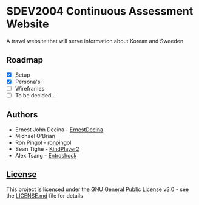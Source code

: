 # SDEV2004 Continuous Assessment Website

A travel website that will serve information about Korean and Sweeden.

## Roadmap

- [x] Setup
- [x] Persona's
- [ ] Wireframes
- [ ] To be decided...

## Authors

- Ernest John Decina - [ErnestDecina](https://github.com/ErnestDecina)
- Michael O'Brian
- Ron Pingol - [ronpingol](https://github.com/ronpingol)
- Sean Tighe - [KindPlayer2](https://github.com/KindPlayer2)
- Alex Tsang - [Entroshock](https://github.com/Entroshock)

## [License](LICENSE.md)

This project is licensed under the GNU General Public License v3.0 - see the [LICENSE.md](LICENSE.md) file for details
